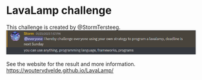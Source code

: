 # LavaLamp challenge
This challenge is created by @StormTersteeg.
![Discord message](./docs/message.png)

See the website for the result and more information.  
https://woutervdvelde.github.io/LavaLamp/
